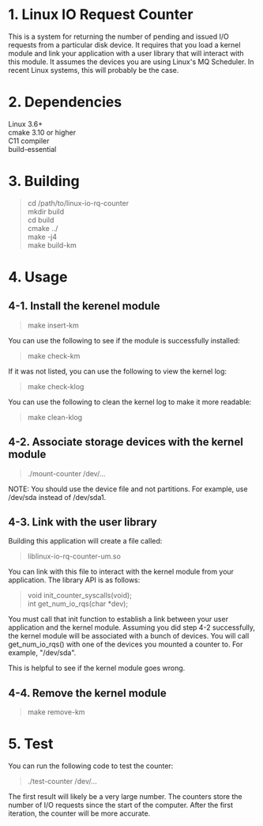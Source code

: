 
# 1. Linux IO Request Counter

This is a system for returning the number of pending and issued I/O
requests from a particular disk device. It requires that you load a
kernel module and link your application with a user library that
will interact with this module. It assumes the devices you are using
Linux's MQ Scheduler. In recent Linux systems, this will probably be
the case.

# 2. Dependencies

Linux 3.6+  
cmake 3.10 or higher  
C11 compiler  
build-essential  

# 3. Building

> cd /path/to/linux-io-rq-counter  
> mkdir build  
> cd build  
> cmake ../  
> make -j4  
> make build-km  

# 4. Usage

## 4-1. Install the kerenel module

> make insert-km  

You can use the following to see if the module is successfully installed:  
> make check-km  

If it was not listed, you can use the following to view the kernel log:  
> make check-klog  

You can use the following to clean the kernel log to make it more readable:
> make clean-klog  

## 4-2. Associate storage devices with the kernel module

> ./mount-counter /dev/...  

NOTE: You should use the device file and not partitions. For
example, use /dev/sda instead of /dev/sda1.  

## 4-3. Link with the user library

Building this application will create a file called:

> liblinux-io-rq-counter-um.so

You can link with this file to interact with the kernel module from
your application. The library API is as follows:

> void init_counter_syscalls(void);  
> int get_num_io_rqs(char *dev);  

You must call that init function to establish a link between your user
application and the kernel module. Assuming you did step 4-2 successfully,
the kernel module will be associated with a bunch of devices. You will
call get_num_io_rqs() with one of the devices you mounted a counter to.
For example, "/dev/sda".

This is helpful to see if the kernel module goes wrong.

## 4-4. Remove the kernel module

> make remove-km  

# 5. Test

You can run the following code to test the counter:  
> ./test-counter /dev/...  

The first result will likely be a very large number. The counters store
the number of I/O requests since the start of the computer. After the
first iteration, the counter will be more accurate.

